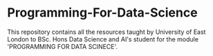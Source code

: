 # Programming-For-Data-Science
This repository contains all the resources taught by University of East London to BSc. Hons Data Science and AI's student for the module 'PROGRAMMING FOR DATA SCINECE'.  
